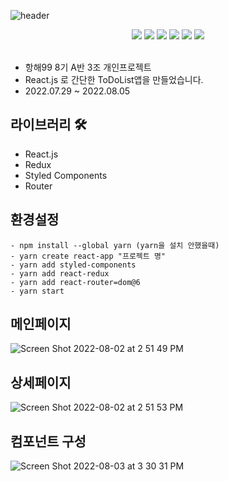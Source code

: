 ![header](https://capsule-render.vercel.app/api?type=waving&text=MyToDoList&color=auto&height=200&animation=scaleIn)

<div align=center> 
<img src="https://img.shields.io/badge/React.js-F7DF1E?style=for-the-badge&logo=react&logoColor=#3776AB"/>
<img src="https://img.shields.io/badge/Styled_Components-000000?style=for-the-badge&logo=react&logoColor=#3776AB"/>
<img src="https://img.shields.io/badge/Redux-F7DF1E?style=for-the-badge&logo=redux&logoColor=#1572B6"/>
<img src="https://img.shields.io/badge/javascript-red?style=for-the-badge&logo=javascript&logoColor=black"/>
<img src="https://img.shields.io/badge/HTML5-008000?style=for-the-badge&logo=HTML5&logoColor=#E34F26"/>
<img src="https://img.shields.io/badge/CSS3-blue?style=for-the-badge&logo=css3&logoColor=#1572B6"/>
</div>
<br>   


- 항해99 8기 A반 3조 개인프로젝트 
- React.js 로 간단한 ToDoList앱을 만들었습니다. 
- 2022.07.29 ~ 2022.08.05

## 라이브러리 🛠
- React.js
- Redux
- Styled Components
- Router

## 환경설정
```
- npm install --global yarn (yarn을 설치 안했을때)
- yarn create react-app "프로젝트 명"
- yarn add styled-components
- yarn add react-redux
- yarn add react-router=dom@6
- yarn start
```
##

## 메인페이지
![Screen Shot 2022-08-02 at 2 51 49 PM](https://user-images.githubusercontent.com/26310384/182301703-87478753-01b9-448d-8107-0805daec96c8.png)
## 상세페이지
![Screen Shot 2022-08-02 at 2 51 53 PM](https://user-images.githubusercontent.com/26310384/182301756-37a7082f-d33c-4fbe-b9c7-5632e06c4f26.png)

## 컴포넌트 구성
![Screen Shot 2022-08-03 at 3 30 31 PM](https://user-images.githubusercontent.com/26310384/182539651-8e9f4436-92bf-478a-a1e8-b457f57dc180.png)

